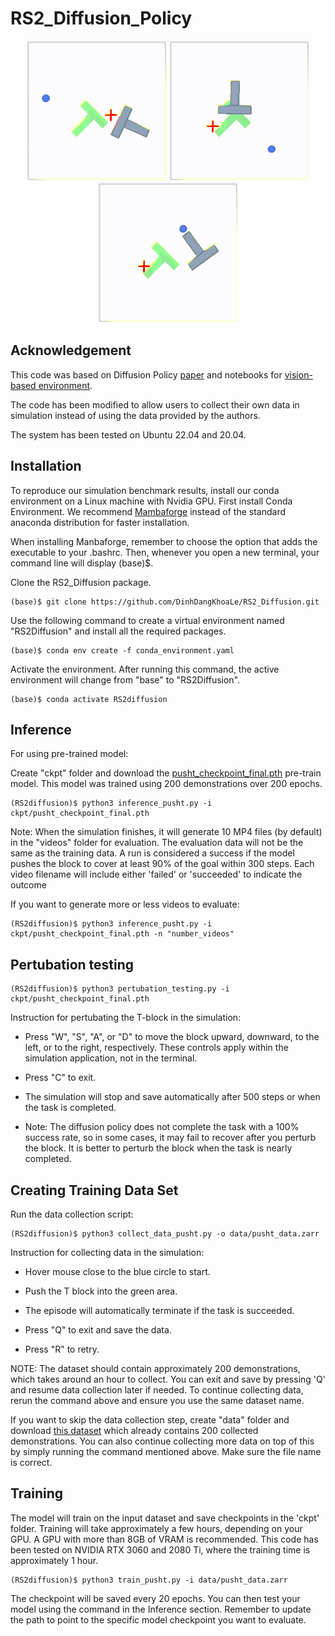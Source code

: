 # RS2_Diffusion_Policy

<p align="center">
    <img src="gif/inference_video_1.gif" alt="RS2 Diffusion Policy Demo">
    <img src="gif/inference_video_2.gif" alt="RS2 Diffusion Policy Demo 2">
    <img src="gif/inference_video_3.gif" alt="RS2 Diffusion Policy Demo 3">
</p>

## Acknowledgement
This code was based on Diffusion Policy [paper](https://diffusion-policy.cs.columbia.edu/#paper) and notebooks for [vision-based environment](https://colab.research.google.com/drive/18GIHeOQ5DyjMN8iIRZL2EKZ0745NLIpg?usp=sharing).

The code has been modified to allow users to collect their own data in simulation instead of using the data provided by the authors.

The system has been tested on Ubuntu 22.04 and 20.04.

## Installation
To reproduce our simulation benchmark results, install our conda environment on a Linux machine with Nvidia GPU.
First install Conda Environment. We recommend [Mambaforge](https://github.com/conda-forge/miniforge#mambaforge) instead of the standard anaconda distribution for faster installation.

When installing Manbaforge, remember to choose the option that adds the executable to your .bashrc. Then, whenever you open a new terminal, your command line will display (base)$.

Clone the RS2_Diffusion package.
```console
(base)$ git clone https://github.com/DinhDangKhoaLe/RS2_Diffusion.git
```
Use the following command to create a virtual environment named "RS2Diffusion" and install all the required packages.

```console
(base)$ conda env create -f conda_environment.yaml
```
Activate the environment. After running this command, the active environment will change from "base" to "RS2Diffusion".

```console
(base)$ conda activate RS2diffusion
```
## Inference
For using pre-trained model:

Create "ckpt" folder and download the [pusht_checkpoint_final.pth](https://drive.google.com/file/d/1sJOWmka15V7nL71jXH9Qs31aAw2zF9Bm/view?usp=sharing) pre-train model. This model was trained using 200 demonstrations over 200 epochs.

```console
(RS2diffusion)$ python3 inference_pusht.py -i ckpt/pusht_checkpoint_final.pth
```
Note: When the simulation finishes, it will generate 10 MP4 files (by default) in the "videos" folder for evaluation. The evaluation data will not be the same as the training data.
A run is considered a success if the model pushes the block to cover at least 90% of the goal within 300 steps. Each video filename will include either 'failed' or 'succeeded' to indicate the outcome

If you want to generate more or less videos to evaluate:
```console
(RS2diffusion)$ python3 inference_pusht.py -i ckpt/pusht_checkpoint_final.pth -n "number_videos"
```

## Pertubation testing
```console
(RS2diffusion)$ python3 pertubation_testing.py -i ckpt/pusht_checkpoint_final.pth
```
Instruction for pertubating the T-block in the simulation: 

- Press "W", "S", "A", or "D" to move the block upward, downward, to the left, or to the right, respectively. These controls apply within the simulation application, not in the terminal.

- Press "C" to exit.

- The simulation will stop and save automatically after 500 steps or when the task is completed.

- Note: The diffusion policy does not complete the task with a 100% success rate, so in some cases, it may fail to recover after you perturb the block. It is better to perturb the block when the task is nearly completed.


## Creating Training Data Set
Run the data collection script:
```console
(RS2diffusion)$ python3 collect_data_pusht.py -o data/pusht_data.zarr
```

Instruction for collecting data in the simulation: 

- Hover mouse close to the blue circle to start.

- Push the T block into the green area. 

- The episode will automatically terminate if the task is succeeded.

- Press "Q" to exit and save the data.

- Press "R" to retry.

NOTE: The dataset should contain approximately 200 demonstrations, which takes around an hour to collect. You can exit and save by pressing 'Q' and resume data collection later if needed. To continue collecting data, rerun the command above and ensure you use the same dataset name.

If you want to skip the data collection step, create "data" folder and download [this dataset](https://drive.google.com/drive/folders/1LSFfpA6JL-Ugn6-Hid7w1qFYJZ88rBVC?usp=sharing) which already contains 200 collected demonstrations. You can also continue collecting more data on top of this by simply running the command mentioned above. Make sure the file name is correct.


## Training 
The model will train on the input dataset and save checkpoints in the 'ckpt' folder.
Training will take approximately a few hours, depending on your GPU.
A GPU with more than 8GB of VRAM is recommended.
This code has been tested on NVIDIA RTX 3060 and 2080 Ti, where the training time is approximately 1 hour.

```console
(RS2diffusion)$ python3 train_pusht.py -i data/pusht_data.zarr
```

The checkpoint will be saved every 20 epochs. You can then test your model using the command in the Inference section. Remember to update the path to point to the specific model checkpoint you want to evaluate.


<!-- ## Training on Google Collab
This is currenly unavailable due to the different of python version.  -->
